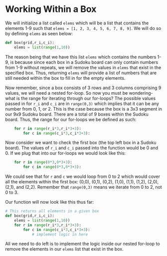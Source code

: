 <!--title={Working within a box: box()}-->

<!--badges={Algorithmns:18}-->

<!--concepts{Indexing 2D Lists, For Loops}-->

# Working Within a Box

We will initialize a list called `elems` which will be a list that contains the elements 1-9 such that `elems = [1, 2, 3, 4, 5, 6, 7, 8, 9]`. We will do so by defining `elems` as seen below:

```python
def box(grid,r_i,c_i):
	elems = list(range(1,10))
```

The reason being that we have this list `elems` which contains the numbers 1-9, is because since each box in a Sudoku board can only contain numbers from 1-9 without repeats, we will remove the values in `elems` that exist in the specified box. Thus, returning  `elems` will provide a list of numbers that are still needed within the box to fill in for the empty elements.

Now remember, since a box consists of 3 rows and 3 columns comprising 9 values, we will need a nested for-loop. So now you must be wondering- what is the range for iterating through our for-loops? The possible values passed in for `r_i` and `c_i` are in `range(0,3)` which implies that it can be any number from 0, 1, or 2. This is the case because the box is a 3x3 segment in our 9x9 Sudoku board. There are a total of 9 boxes within the Sudoku board. Thus, the range for our for-loops we be defined as such:

```python
	for r in range(r_i*3,r_i*3+3):
		for c in range(c_i*3,c_i*3+3):
```



Now consider we want to check the first box (the top left box in a Sudoku board). The values of `r_i` and `c_i` passed into the function would be 0 and 0. If we plug that into our for-loops we would look like this:

````python
	for r in range(0*3,0*3+3):
		for c in range(0*3,0*3+3):
````

We could see that for `r` and `c` we would loop from 0 to 2 which would cover all the elements within the first box: (0,0), (0,1), (0,2), (1,0), (1,1), (1,2), (2,0), (2,1), and (2,2). Remember that `range(0,3)` means we iterate from 0 to 2, not 0 to 3.



Our function will now look like this thus far:

```python
# This returns all elements in a given box
def box(grid,r_i,c_i):
	elems = list(range(1,10))
	for r in range(r_i*3,r_i*3+3):
		for c in range(c_i*3,c_i*3+3):
			# implement logic in here
```

All we need to do left is to implement the logic inside our nested for-loop to remove the elements in our `elems` list that exist in the box. 





